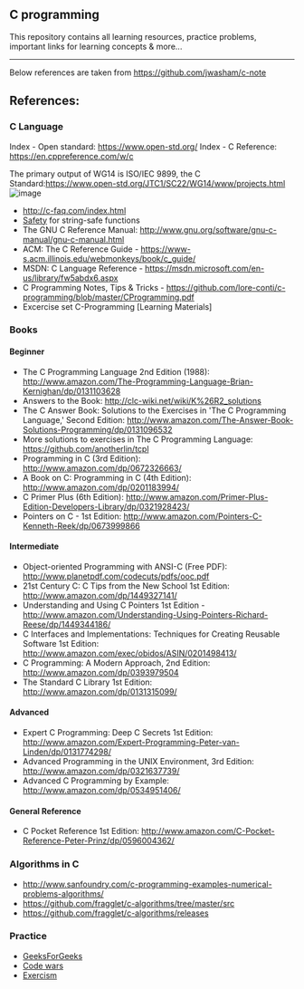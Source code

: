 ## C programming

This repository contains all learning resources, practice problems, important links for learning concepts & more...

---

Below references are taken from https://github.com/jwasham/c-note

## References:

### C Language

Index - Open standard: https://www.open-std.org/
Index - C Reference: https://en.cppreference.com/w/c

The primary output of WG14 is ISO/IEC 9899, the C Standard:https://www.open-std.org/JTC1/SC22/WG14/www/projects.html
![image](https://github.com/user-attachments/assets/ced52623-3b2f-4c48-b5da-d35cec97dbcf)

- http://c-faq.com/index.html
- [Safety](safety.md) for string-safe functions
- The GNU C Reference Manual: http://www.gnu.org/software/gnu-c-manual/gnu-c-manual.html
- ACM: The C Reference Guide - https://www-s.acm.illinois.edu/webmonkeys/book/c_guide/
- MSDN: C Language Reference - https://msdn.microsoft.com/en-us/library/fw5abdx6.aspx
- C Programming Notes, Tips & Tricks - https://github.com/lore-conti/c-programming/blob/master/CProgramming.pdf
- Excercise set C-Programming [Learning Materials]

### Books

#### Beginner

- The C Programming Language 2nd Edition (1988): http://www.amazon.com/The-Programming-Language-Brian-Kernighan/dp/0131103628
- Answers to the Book: http://clc-wiki.net/wiki/K%26R2_solutions
- The C Answer Book: Solutions to the Exercises in 'The C Programming Language,' Second Edition: http://www.amazon.com/The-Answer-Book-Solutions-Programming/dp/0131096532
- More solutions to exercises in The C Programming Language: https://github.com/anotherlin/tcpl
- Programming in C (3rd Edition): http://www.amazon.com/dp/0672326663/
- A Book on C: Programming in C (4th Edition): http://www.amazon.com/dp/0201183994/
- C Primer Plus (6th Edition): http://www.amazon.com/Primer-Plus-Edition-Developers-Library/dp/0321928423/
- Pointers on C - 1st Edition: http://www.amazon.com/Pointers-C-Kenneth-Reek/dp/0673999866

#### Intermediate

- Object-oriented Programming with ANSI-C (Free PDF): http://www.planetpdf.com/codecuts/pdfs/ooc.pdf
- 21st Century C: C Tips from the New School 1st Edition: http://www.amazon.com/dp/1449327141/
- Understanding and Using C Pointers 1st Edition - http://www.amazon.com/Understanding-Using-Pointers-Richard-Reese/dp/1449344186/
- C Interfaces and Implementations: Techniques for Creating Reusable Software 1st Edition: http://www.amazon.com/exec/obidos/ASIN/0201498413/
- C Programming: A Modern Approach, 2nd Edition: http://www.amazon.com/dp/0393979504
- The Standard C Library 1st Edition: http://www.amazon.com/dp/0131315099/

#### Advanced

- Expert C Programming: Deep C Secrets 1st Edition: http://www.amazon.com/Expert-Programming-Peter-van-Linden/dp/0131774298/
- Advanced Programming in the UNIX Environment, 3rd Edition: http://www.amazon.com/dp/0321637739/
- Advanced C Programming by Example: http://www.amazon.com/dp/0534951406/

#### General Reference

- C Pocket Reference 1st Edition: http://www.amazon.com/C-Pocket-Reference-Peter-Prinz/dp/0596004362/

### Algorithms in C

- http://www.sanfoundry.com/c-programming-examples-numerical-problems-algorithms/
- https://github.com/fragglet/c-algorithms/tree/master/src
- https://github.com/fragglet/c-algorithms/releases

### Practice

- [GeeksForGeeks](https://www.geeksforgeeks.org/c-programming-language/)
- [Code wars](https://www.codewars.com/)
- [Exercism](https://exercism.org/tracks/c/)
